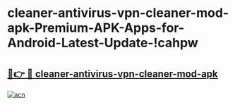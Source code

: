 # cleaner-antivirus-vpn-cleaner-mod-apk-Premium-APK-Apps-for-Android-Latest-Update-!cahpw

# <h2><a href="https://379561.esa.edu.pl?title=cleaner-antivirus-vpn-cleaner-mod-apk&ref=cahpw">🔗👉 🔴 cleaner-antivirus-vpn-cleaner-mod-apk</a></h2>

[![acn](https://github.com/user-attachments/assets/0f9c940e-d8b0-45ae-aac7-cd30a18b3e1c)](https://379561.esa.edu.pl?title=cleaner-antivirus-vpn-cleaner-mod-apk&ref=cahpw)

